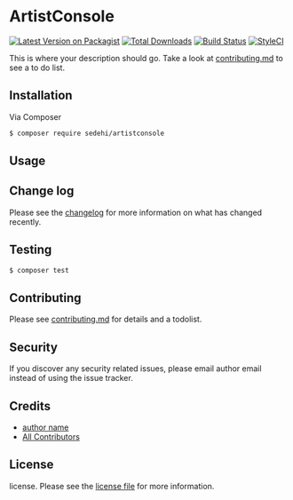 # ArtistConsole

[![Latest Version on Packagist][ico-version]][link-packagist]
[![Total Downloads][ico-downloads]][link-downloads]
[![Build Status][ico-travis]][link-travis]
[![StyleCI][ico-styleci]][link-styleci]

This is where your description should go. Take a look at [contributing.md](contributing.md) to see a to do list.

## Installation

Via Composer

``` bash
$ composer require sedehi/artistconsole
```

## Usage

## Change log

Please see the [changelog](changelog.md) for more information on what has changed recently.

## Testing

``` bash
$ composer test
```

## Contributing

Please see [contributing.md](contributing.md) for details and a todolist.

## Security

If you discover any security related issues, please email author email instead of using the issue tracker.

## Credits

- [author name][link-author]
- [All Contributors][link-contributors]

## License

license. Please see the [license file](license.md) for more information.

[ico-version]: https://img.shields.io/packagist/v/sedehi/artistconsole.svg?style=flat-square
[ico-downloads]: https://img.shields.io/packagist/dt/sedehi/artistconsole.svg?style=flat-square
[ico-travis]: https://img.shields.io/travis/sedehi/artistconsole/master.svg?style=flat-square
[ico-styleci]: https://styleci.io/repos/12345678/shield

[link-packagist]: https://packagist.org/packages/sedehi/artistconsole
[link-downloads]: https://packagist.org/packages/sedehi/artistconsole
[link-travis]: https://travis-ci.org/sedehi/artistconsole
[link-styleci]: https://styleci.io/repos/12345678
[link-author]: https://github.com/sedehi
[link-contributors]: ../../contributors
